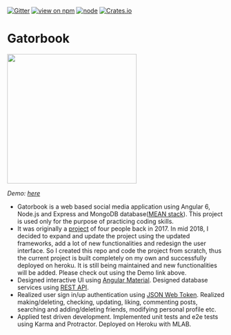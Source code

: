 [![Gitter](https://badges.gitter.im/JoinChat.svg)](https://gitter.im/linnovate/mean?utm_source=badge&utm_medium=badge&utm_campaign=pr-badge)
[![view on npm](https://img.shields.io/npm/v/npm.svg)](https://www.npmjs.org/package/jsdoc-to-markdown)
[![node](https://img.shields.io/node/v/passport.svg)](https://nodejs.org/en/)
[![Crates.io](https://img.shields.io/crates/l/rustc-serialize.svg)](https://github.com/ZhouYou528/MyNewFBWebApp/blob/master/LICENCE)

# Gatorbook
<img src="https://github.com/yummycoding/weLoveFaceBook/blob/newb/frontend/src/assets/images-home/gator.png" width="300">

*Demo: [here](https://gatorbook.herokuapp.com/)*

- Gatorbook is a web based social media application using Angular 6, Node.js and Express and MongoDB database([MEAN stack](https://en.wikipedia.org/wiki/MEAN_(software_bundle))). This project is used only for the purpose of practicing coding skills.
- It was originally a [project](https://github.com/yummycoding/weLoveFaceBook) of four people back in 2017. In mid 2018, I decided to expand and update the project using the updated frameworks, add a lot of new functionalities and redesign the user interface. So I created this repo and code the project from scratch, thus the current project is built completely on my own and successfully deployed on heroku. It is still being maintained and new functionalities will be added. Please check out using the Demo link above.
- Designed interactive UI using [Angular Material](https://material.angular.io/). Designed database services using [REST API](https://en.wikipedia.org/wiki/Representational_state_transfer). 
- Realized user sign in/up authentication using [JSON Web Token](https://jwt.io/). Realized making/deleting, checking, updating, liking, commenting posts, searching and adding/deleting friends, modifying personal profile etc.
- Applied test driven development. Implemented unit tests and e2e tests using Karma and Protractor. Deployed on Heroku with MLAB.
